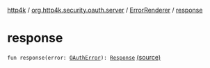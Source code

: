 [http4k](../../index.md) / [org.http4k.security.oauth.server](../index.md) / [ErrorRenderer](index.md) / [response](./response.md)

# response

`fun response(error: `[`OAuthError`](../-o-auth-error/index.md)`): `[`Response`](../../org.http4k.core/-response/index.md) [(source)](https://github.com/http4k/http4k/blob/master/http4k-security-oauth/src/main/kotlin/org/http4k/security/oauth/server/ErrorRenderer.kt#L21)